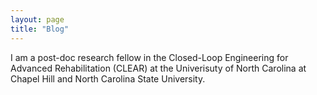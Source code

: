 ```yaml
---
layout: page
title: "Blog"
---
```


I am a post-doc research fellow in the Closed-Loop Engineering for Advanced Rehabilitation (CLEAR) at the Univerisuty of North Carolina at Chapel Hill and North Carolina State University.
